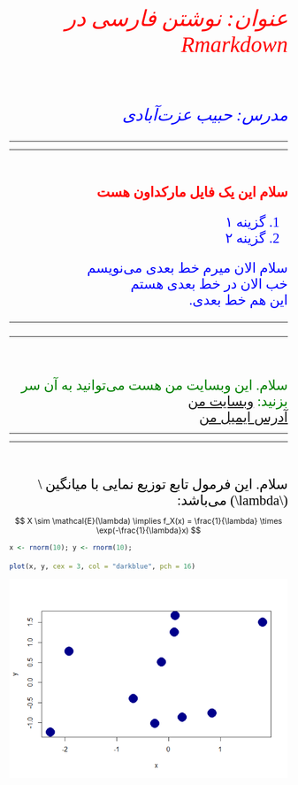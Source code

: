 
<div dir = "rtl", style = "font-family: B Nazanin;"> 
<address> 
<p style = "font-size: 40px; color: red;">
عنوان: نوشتن فارسی در Rmarkdown
</p> <br>
<p style = "font-size: 30px; color: blue;"> 
مدرس:‌ حبیب عزت‌آبادی
</p> 
</address>
</div>
<hr>
<hr>

<br><br>

<div dir = "rtl", style = "color: red; font-size: 25px; font-family: B Nazanin;"> 
<b>
سلام این یک فایل مارکداون هست
</b>
</div>
<div dir = "rtl", style = "color: blue; font-size: 25px; font-family: B Nazanin;"> 
<ol>
<li> گزینه ۱</li>
<li> گزینه ۲ </li>
</ol>
</div>
<div dir = "rtl", style = "color: blue; font-size: 25px; font-family: B Nazanin;">
 سلام الان میرم خط بعدی می‌نویسم <br> خب الان در خط بعدی هستم <br> این هم خط بعدی. 
 <hr><hr>
</div>

<br><br>

<div dir = "rtl", style = "color: green; font-size: 25px; font-family: B Nazanin;">
&#10;سلام. این وبسایت من هست می‌توانید به آن سر بزنید:‌ <a href = "https://stats9.github.io">وبسایت من </a>
</div>
<div dir = "rtl", style = "color: green; font-size: 25px; font-family: B Nazanin;">
<a href = "mailto: habibezati88@gmail.com"> آدرس ایمیل من </a> 
</div>
<hr>
<hr>

<br><br>

<div dir = "rtl", style = "color: black; font-size: 25px; font-family: B Nazanin">
سلام. این فرمول تابع توزیع نمایی با میانگین 
\(\lambda\) می‌باشد:‌ 
</div>

$$
X \sim \mathcal{E}(\lambda) \implies f_X(x) = \frac{1}{\lambda} \times \exp(-\frac{1}{\lambda}x)
$$

``` r
x <- rnorm(10); y <- rnorm(10);

plot(x, y, cex = 3, col = "darkblue", pch = 16)
```

![](Persian_Quarto_files/figure-commonmark/unnamed-chunk-1-1.png)
